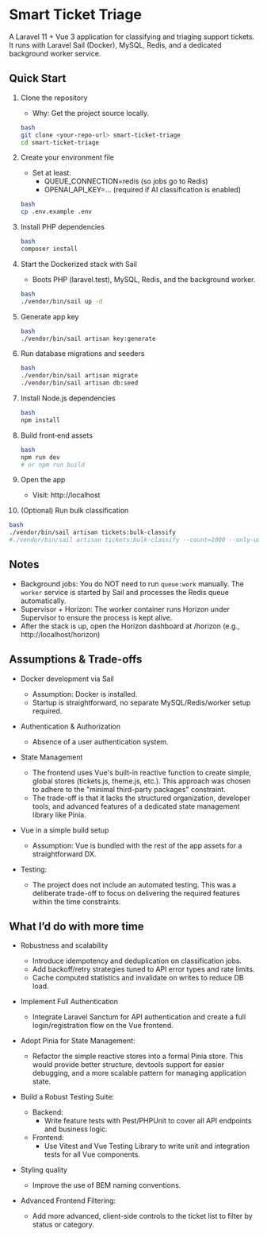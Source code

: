 # Smart Ticket Triage

A Laravel 11 + Vue 3 application for classifying and triaging support tickets. It runs with Laravel Sail (Docker), MySQL, Redis, and a dedicated background worker service.

## Quick Start

1) Clone the repository
   - Why: Get the project source locally.
   ```bash
   bash
   git clone <your-repo-url> smart-ticket-triage
   cd smart-ticket-triage
   ```

2) Create your environment file
   - Set at least:
     - QUEUE_CONNECTION=redis (so jobs go to Redis)
     - OPENAI_API_KEY=... (required if AI classification is enabled)
   ```bash
   bash
   cp .env.example .env
   ```

3) Install PHP dependencies
   ```bash
   bash
   composer install
   ```

4) Start the Dockerized stack with Sail
   - Boots PHP (laravel.test), MySQL, Redis, and the background worker.
   ```bash
   bash
   ./vendor/bin/sail up -d
   ```

5) Generate app key 
   ```bash
   bash
   ./vendor/bin/sail artisan key:generate
   ```

6) Run database migrations and seeders
   ```bash
   bash
   ./vendor/bin/sail artisan migrate
   ./vendor/bin/sail artisan db:seed
   ```

7) Install Node.js dependencies
   ```bash
   bash
   npm install
   ```

8) Build front‑end assets
   ```bash
   bash
   npm run dev
   # or npm run build
   ```

9) Open the app
   - Visit: http://localhost

10) (Optional) Run bulk classification
   ```bash
   bash
   ./vendor/bin/sail artisan tickets:bulk-classify
#./vendor/bin/sail artisan tickets:bulk-classify --count=1000 --only-unclassified=false --chunk=100
   ```

## Notes

- Background jobs: You do NOT need to run `queue:work` manually. The `worker` service is started by Sail and processes the Redis queue automatically.
- Supervisor + Horizon: The worker container runs Horizon under Supervisor to ensure the process is kept alive. 
- After the stack is up, open the Horizon dashboard at /horizon (e.g., http://localhost/horizon)

## Assumptions & Trade-offs

- Docker development via Sail
    - Assumption: Docker is installed.
    - Startup is straightforward, no separate MySQL/Redis/worker setup required.

- Authentication & Authorization
    - Absence of a user authentication system.

- State Management
    - The frontend uses Vue's built-in reactive function to create simple, global stores (tickets.js, theme.js, etc.). This approach was chosen to adhere to the "minimal third-party packages" constraint.
    - The trade-off is that it lacks the structured organization, developer tools, and advanced features of a dedicated state management library like Pinia.

- Vue in a simple build setup
    - Assumption: Vue is bundled with the rest of the app assets for a straightforward DX.

- Testing: 
    - The project does not include an automated testing. This was a deliberate trade-off to focus on delivering the required features within the time constraints.

## What I’d do with more time

- Robustness and scalability
    - Introduce idempotency and deduplication on classification jobs.
    - Add backoff/retry strategies tuned to API error types and rate limits.
    - Cache computed statistics and invalidate on writes to reduce DB load.

- Implement Full Authentication
    - Integrate Laravel Sanctum for API authentication and create a full login/registration flow on the Vue frontend.

- Adopt Pinia for State Management: 
    - Refactor the simple reactive stores into a formal Pinia store. This would provide better structure, devtools support for easier debugging, and a more scalable pattern for managing application state.

- Build a Robust Testing Suite: 
  - Backend: 
    - Write feature tests with Pest/PHPUnit to cover all API endpoints and business logic.
  - Frontend: 
    - Use Vitest and Vue Testing Library to write unit and integration tests for all Vue components.

- Styling quality
    - Improve the use of BEM naming conventions.

- Advanced Frontend Filtering: 
    - Add more advanced, client-side controls to the ticket list to filter by status or category.
